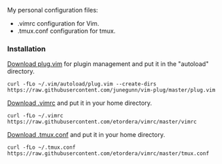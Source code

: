 My personal configuration files:

* .vimrc configuration for Vim.
* .tmux.conf configuration for tmux.

### Installation

[Download plug.vim](https://raw.githubusercontent.com/junegunn/vim-plug/master/plug.vim) for plugin management and put it in the "autoload" directory.

```
curl -fLo ~/.vim/autoload/plug.vim --create-dirs https://raw.githubusercontent.com/junegunn/vim-plug/master/plug.vim
```

[Download .vimrc](https://raw.githubusercontent.com/etordera/vimrc/master/vimrc) and put it in your home directory.

```
curl -fLo ~/.vimrc https://raw.githubusercontent.com/etordera/vimrc/master/vimrc
```

[Download .tmux.conf](https://raw.githubusercontent.com/etordera/vimrc/master/tmux.conf) and put it in your home directory.

```
curl -fLo ~/.tmux.conf https://raw.githubusercontent.com/etordera/vimrc/master/tmux.conf
```


